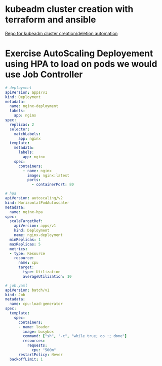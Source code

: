 # kubeadm cluster creation with terraform and ansible
[Repo for kubeadm cluster creation/deletion automation](https://github.com/konka-devops-lab/kubeadm-cluster-terraform-ansible.git)
# Exercise AutoScaling Deployement using HPA to load on pods we would use Job Controller

```yaml
# deployment
apiVersion: apps/v1
kind: Deployment
metadata:
  name: nginx-deployment
  labels:
    app: nginx
spec:
  replicas: 2
  selector:
    matchLabels:
      app: nginx
  template:
    metadata:
      labels:
        app: nginx
    spec:
      containers:
        - name: nginx
          image: nginx:latest
          ports:
            - containerPort: 80
```

```yaml
# hpa
apiVersion: autoscaling/v2
kind: HorizontalPodAutoscaler
metadata:
  name: nginx-hpa
spec:
  scaleTargetRef:
    apiVersion: apps/v1
    kind: Deployment
    name: nginx-deployment
  minReplicas: 1
  maxReplicas: 5
  metrics:
  - type: Resource
    resource:
      name: cpu
      target:
        type: Utilization
        averageUtilization: 10

```

```yaml
# job.yaml
apiVersion: batch/v1
kind: Job
metadata:
  name: cpu-load-generator
spec:
  template:
    spec:
      containers:
      - name: loader
        image: busybox
        command: ["sh", "-c", "while true; do :; done"]
        resources:
          requests:
            cpu: "500m"
      restartPolicy: Never
  backoffLimit: 1
```


